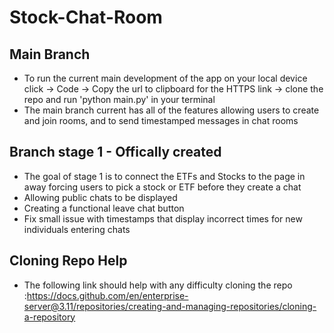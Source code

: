 # Stock-Chat-Room
## Main Branch
- To run the current main development of the app on your local device click -> Code -> Copy the url to clipboard for the HTTPS link -> clone the repo and run 'python main.py' in your terminal
- The main branch current has all of the features allowing users to create and join rooms, and to send timestamped messages in chat rooms
## Branch stage 1 - Offically created
- The goal of stage 1 is to connect the ETFs and Stocks to the page in away forcing users to pick a stock or ETF before they create a chat
- Allowing public chats to be displayed
- Creating a functional leave chat button 
- Fix small issue with timestamps that display incorrect times for new individuals entering chats

## Cloning Repo Help
- The following link should help with any difficulty cloning the repo :https://docs.github.com/en/enterprise-server@3.11/repositories/creating-and-managing-repositories/cloning-a-repository